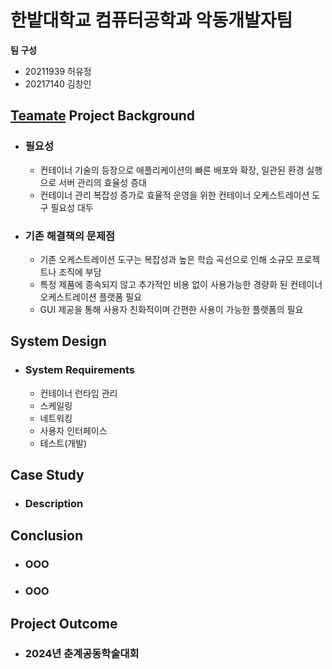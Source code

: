 # 한밭대학교 컴퓨터공학과 악동개발자팀

**팀 구성**
- 20211939 허유정
- 20217140 김창인

## <u>Teamate</u> Project Background
- ### 필요성
  - 컨테이너 기술의 등장으로 애플리케이션의 빠른 배포와 확장, 일관된 환경 실행으로 서버 관리의 효율성 증대
  - 컨테이너 관리 복잡성 증가로 효율적 운영을 위한 컨테이너 오케스트레이션 도구 필요성 대두
    
- ### 기존 해결책의 문제점
  - 기존 오케스트레이션 도구는 복잡성과 높은 학습 곡선으로 인해 소규모 프로젝트나 조직에 부담
  - 특정 제품에 종속되지 않고 추가적인 비용 없이 사용가능한 경량화 된 컨테이너 오케스트레이션 플랫폼 필요
  - GUI 제공을 통해 사용자 친화적이며 간편한 사용이 가능한 플랫폼의 필요
  
## System Design
  - ### System Requirements
    - 컨테이너 런타임 관리
    - 스케일링
    - 네트워킹
    - 사용자 인터페이스
    - 테스트(개발)
    
## Case Study
  - ### Description
  
  
## Conclusion
  - ### OOO
  - ### OOO
  
## Project Outcome
- ### 2024년 춘계공동학술대회 
